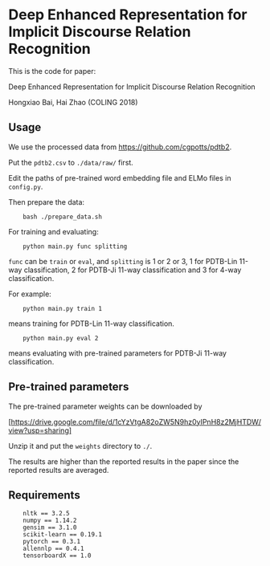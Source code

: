 # Deep Enhanced Representation for Implicit Discourse Relation Recognition

This is the code for paper:

Deep Enhanced Representation for Implicit Discourse Relation Recognition

Hongxiao Bai, Hai Zhao    (COLING 2018)

## Usage

We use the processed data from https://github.com/cgpotts/pdtb2.

Put the `pdtb2.csv` to `./data/raw/` first.

Edit the paths of pre-trained word embedding file and ELMo files in `config.py`.

Then prepare the data:

        bash ./prepare_data.sh

For training and evaluating:

        python main.py func splitting

`func` can be `train` or `eval`, and `splitting` is 1 or 2 or 3,
1 for PDTB-Lin 11-way classification, 2 for PDTB-Ji 11-way classification and 3 for 4-way classification.

For example:

        python main.py train 1

means training for PDTB-Lin 11-way classification.

        python main.py eval 2

means evaluating with pre-trained parameters for PDTB-Ji 11-way classification.

## Pre-trained parameters

The pre-trained parameter weights can be downloaded by

[https://drive.google.com/file/d/1cYzVtgA82oZW5N9hz0yIPnH8z2MjHTDW/view?usp=sharing]

Unzip it and put the `weights` directory to `./`.

The results are higher than the reported results in the paper since the reported results are averaged.

## Requirements

        nltk == 3.2.5
        numpy == 1.14.2
        gensim == 3.1.0
        scikit-learn == 0.19.1
        pytorch == 0.3.1
        allennlp == 0.4.1
        tensorboardX == 1.0
